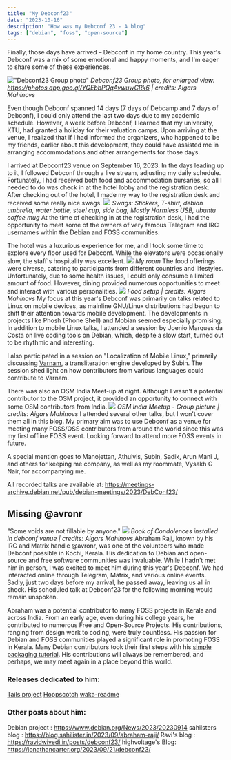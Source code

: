 ```yaml
---
title: "My Debconf23"
date: "2023-10-16"
description: "How was my Debconf 23 - A blog"
tags: ["debian", "foss", "open-source"]
---
```

Finally, those days have arrived – Debconf in my home country. This year's Debconf was a mix of some emotional and happy moments, and I'm eager to share some of these experiences.

!["Debconf23 Group photo"](https://lh3.googleusercontent.com/pw/ADCreHeD7FawPlLEWW9gmiehpIFOrGzrWY08LD0NwrmXXwu7rU8Pp7Ja-A4Ks5yimbGOCCGezN4ZpmAe_jJKvHbYSOcgjTbeL1BMaZ4BY2V5tzYV_A4mQu9CyZwO21BhotqFkH2tqQXuTccs9CACzBDZRInRgA=w1470-h686-s-no-gm?authuser=0)
_Debconf23 Group photo, for enlarged view: https://photos.app.goo.gl/YQEbbPQqAvwuwCRk6 | credits: Aigars Mahinovs_

Even though Debconf spanned 14 days (7 days of Debcamp and 7 days of Debconf), I could only attend the last two days due to my academic schedule. However, a week before Debconf, I learned that my university, KTU, had granted a holiday for their valuation camps. Upon arriving at the venue, I realized that if I had informed the organizers, who happened to be my friends, earlier about this development, they could have assisted me in arranging accommodations and other arrangements for those days.

I arrived at Debconf23 venue on September 16, 2023. In the days leading up to it, I followed Debconf through a live stream, adjusting my daily schedule. Fortunately, I had received both food and accommodation bursaries, so all I needed to do was check in at the hotel lobby and the registration desk. After checking out of the hotel, I made my way to the registration desk and received some really nice swags.
![](/images/Posts/debconf-23/swags.jpg)
_Swags: Stickers, T-shirt, debian umbrella, water bottle, steel cup, side bag, Mostly Harmless USB, ubuntu coffee mug_
At the time of checking in at the registration desk, I had the opportunity to meet some of the owners of very famous Telegram and IRC usernames within the Debian and FOSS communities.

The hotel was a luxurious experience for me, and I took some time to explore every floor used for Debconf. While the elevators were occasionally slow, the staff's hospitality was excellent.
![](/images/Posts/debconf-23/room.jpg)
_My room_
The food offerings were diverse, catering to participants from different countries and lifestyles. Unfortunately, due to some health issues, I could only consume a limited amount of food. However, dining provided numerous opportunities to meet and interact with various personalities.
![](https://lh3.googleusercontent.com/pw/ADCreHeoFGvI6LPJdoimxFWbXqpt3rPH0JDV9JrBatq5qQr74Z5VKCuPi_z33R5OYNR_uA57DbHQ4CXdGuo8PfY9L_PxlAw2OtAEWM1VhDuCYw_abeCBSM-NMvULvYApMF6-lH68LaZP7P26Dz5K5V8PcRboyw=w1324-h883-s-no-gm?authuser=0)
_Food setup | credits: Aigars Mahinovs_
My focus at this year's Debconf was primarily on talks related to Linux on mobile devices, as mainline GNU/Linux distributions had begun to shift their attention towards mobile development. The developments in projects like Phosh (Phone Shell) and Mobian seemed especially promising. In addition to mobile Linux talks, I attended a session by Joenio Marques da Costa on live coding tools on Debian, which, despite a slow start, turned out to be rhythmic and interesting.

I also participated in a session on "Localization of Mobile Linux," primarily discussing [Varnam](https://varnamproject.com/), a transliteration engine developed by Subin. The session shed light on how contributors from various languages could contribute to Varnam.

There was also an OSM India Meet-up at night. Although I wasn't a potential contributor to the OSM project, it provided an opportunity to connect with some OSM contributors from India.
![](https://lh3.googleusercontent.com/pw/ADCreHdMQoNH0eoSloHtjDkuj1m8GKxRGKSFrYzafafW4jdr0XCF6tMzoet-IrSNi5CUf3ypkbIpRkQPbnFyJpK4---FwK23DF0ArB0xpKIfl07SzwRjKRu7CWgtJMulcy7V7qjAq7Reh2REsUeNfYUWgFzD8g=w1701-h883-s-no-gm?authuser=0)
_OSM India Meetup - Group picture | credits: Aigars Mahinovs_
I attended several other talks, but I won't cover them all in this blog. My primary aim was to use Debconf as a venue for meeting many FOSS/OSS contributors from around the world since this was my first offline FOSS event. Looking forward to attend more FOSS events in future.

A special mention goes to Manojettan, Athulvis, Subin, Sadik, Arun Mani J, and others for keeping me company, as well as my roommate, Vysakh G Nair, for accompanying me.

All recorded talks are available at: https://meetings-archive.debian.net/pub/debian-meetings/2023/DebConf23/

## Missing @avronr

"Some voids are not fillable by anyone."
![](https://lh3.googleusercontent.com/pw/ADCreHdvB6-3pC6C-tZ1q_1z7W3-MYxIgM7TlZ9wx95LZGlTfVITYhoAHsJ1r2TJgJL7uJtTia9zb80pyNJCpgAc5JaP8T8lJ4CuQDWTrxJg8Xw0D3dY9X0OJuXVNc0Grd0IjoBHO4iSqhWtEXTPTeAIRhW9Vw=w1361-h908-s-no-gm?authuser=0)
_Book of Condolences installed in debconf venue | credits: Aigars Mahinovs_
Abraham Raji, known by his IRC and Matrix handle @avronr, was one of the volunteers who made Debconf possible in Kochi, Kerala. His dedication to Debian and open-source and free software communities was invaluable. While I hadn't met him in person, I was excited to meet him during this year's Debconf. We had interacted online through Telegram, Matrix, and various online events. Sadly, just two days before my arrival, he passed away, leaving us all in shock. His scheduled talk at Debconf23 for the following morning would remain unspoken.

Abraham was a potential contributor to many FOSS projects in Kerala and across India. From an early age, even during his college years, he contributed to numerous Free and Open-Source Projects. His contributions, ranging from design work to coding, were truly countless. His passion for Debian and FOSS communities played a significant role in promoting FOSS in Kerala. Many Debian contributors took their first steps with his [simple packaging tutorial](https://wiki.abrahamraji.in/simple-packaging-tutorial.html). His contributions will always be remembered, and perhaps, we may meet again in a place beyond this world.

### Releases dedicated to him:

[Tails project](https://tails.net/news/version_5.17.1/index.en.html)
[Hoppscotch](https://github.com/hoppscotch/hoppscotch/releases/tag/2023.8.1)
[waka-readme](https://github.com/athul/waka-readme/releases/tag/v0.2.5)

### Other posts about him:

Debian project : https://www.debian.org/News/2023/20230914
sahilsters blog : https://blog.sahilister.in/2023/09/abraham-raji/
Ravi's blog : https://ravidwivedi.in/posts/debconf23/
highvoltage's Blog: https://jonathancarter.org/2023/09/21/debconf23/
